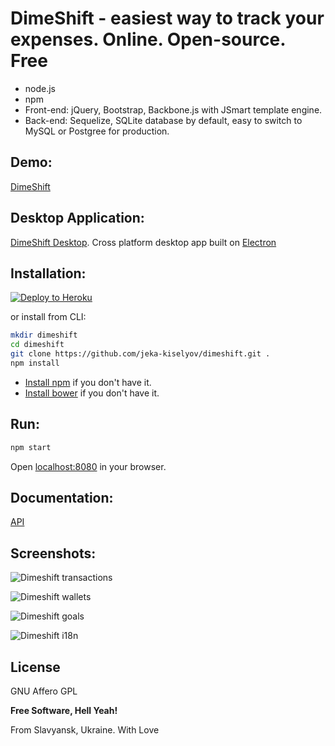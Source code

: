 # DimeShift - easiest way to track your expenses. Online. Open-source. Free
* node.js
* npm
* Front-end: jQuery, Bootstrap, Backbone.js with JSmart template engine.
* Back-end: Sequelize, SQLite database by default, easy to switch to MySQL or Postgree for production.

Demo:
----
 [DimeShift](http://dimeshift.com/)

Desktop Application:
----

 [DimeShift Desktop](https://github.com/jeka-kiselyov/dimeshift-desktop). Cross platform desktop app built on [Electron](http://electron.atom.io/)
 

Installation:
----

[![Deploy to Heroku](https://www.herokucdn.com/deploy/button.svg)](https://heroku.com/deploy?template=https://github.com/jeka-kiselyov/dimeshift)

or install from CLI:

```bash
mkdir dimeshift
cd dimeshift
git clone https://github.com/jeka-kiselyov/dimeshift.git .
npm install
```
* [Install npm](https://docs.npmjs.com/getting-started/installing-node) if you don't have it.
* [Install bower](http://bower.io/#install-bower) if you don't have it.

Run:
----

```bash
npm start
```
Open [localhost:8080](http://localhost:8080) in your browser.

Documentation:
----

[API](http://docs.dimeshift.apiary.io/)


Screenshots:
----
![Dimeshift transactions](https://raw.githubusercontent.com/jeka-kiselyov/dimeshift/master/public/images/homepage/screenshots/transactions.jpg?1mar16)

![Dimeshift wallets](https://raw.githubusercontent.com/jeka-kiselyov/dimeshift/master/public/images/homepage/screenshots/wallets.jpg?1mar16)

![Dimeshift goals](https://raw.githubusercontent.com/jeka-kiselyov/dimeshift/master/public/images/homepage/screenshots/goal.jpg?1mar16)

![Dimeshift i18n](https://raw.githubusercontent.com/jeka-kiselyov/dimeshift/master/public/images/homepage/screenshots/i18n.jpg?1mar16)

License
----
GNU Affero GPL

**Free Software, Hell Yeah!**

From Slavyansk, Ukraine. With Love